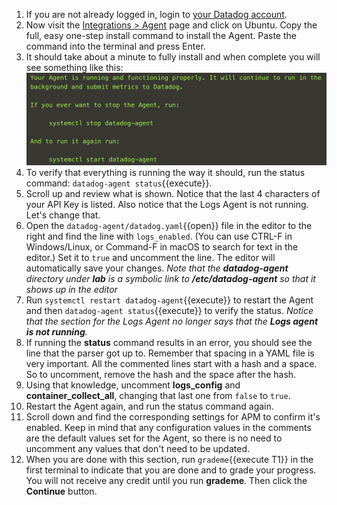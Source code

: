 1. If you are not already logged in, login to <a href="https://app.datadoghq.com" target="_datadog">your Datadog account</a>.
2. Now visit the <a href="https://app.datadoghq.com/account/settings#agent" target="_datadog">Integrations > Agent</a> page and click on Ubuntu. Copy the full, easy one-step install command to install the Agent. Paste the command into the terminal and press Enter.
3. It should take about a minute to fully install and when complete you will see something like this:
    ![agentinstalled](assets/agentinstalled.png)
4. To verify that everything is running the way it should, run the status command: `datadog-agent status`{{execute}}.
5. Scroll up and review what is shown. Notice that the last 4 characters of your API Key is listed. Also notice that the Logs Agent is not running. Let's change that.
6. Open the `datadog-agent/datadog.yaml`{{open}} file in the editor to the right and find the line with `logs_enabled`. (You can use CTRL-F in Windows/Linux, or Command-F in macOS to search for text in the editor.) Set it to `true` and uncomment the line. The editor will automatically save your changes.
   *Note that the **datadog-agent** directory under **lab** is a symbolic link to **/etc/datadog-agent** so that it shows up in the editor*
7. Run `systemctl restart datadog-agent`{{execute}} to restart the Agent and then `datadog-agent status`{{execute}} to verify the status. 
    *Notice that the section for the Logs Agent no longer says that the **Logs agent is not running**.*
8. If running the **status** command results in an error, you should see the line that the parser got up to. Remember that spacing in a YAML file is very important. All the commented lines start with a hash and a space. So to uncomment, remove the hash and the space after the hash.
9.  Using that knowledge, uncomment **logs_config** and **container_collect_all**, changing that last one from `false` to `true`.
10. Restart the Agent again, and run the status command again.
11. Scroll down and find the corresponding settings for APM to confirm it's enabled. Keep in mind that any configuration values in the comments are the default values set for the Agent, so there is no need to uncomment any values that don't need to be updated. 
12. When you are done with this section, run `grademe`{{execute T1}} in the first terminal to indicate that you are done and to grade your progress. You will not receive any credit until you run **grademe**. Then click the **Continue** button.
